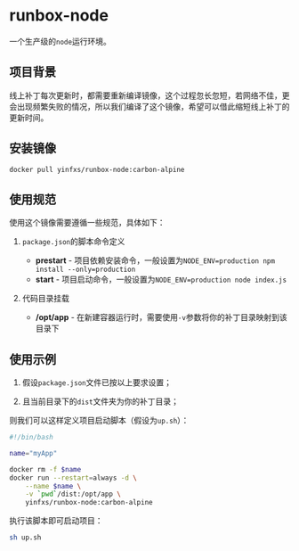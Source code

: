 # runbox-node

一个生产级的`node`运行环境。

## 项目背景

线上补丁每次更新时，都需要重新编译镜像，这个过程忽长忽短，若网络不佳，更会出现频繁失败的情况，所以我们编译了这个镜像，希望可以借此缩短线上补丁的更新时间。

## 安装镜像

```bash
docker pull yinfxs/runbox-node:carbon-alpine
```

## 使用规范

使用这个镜像需要遵循一些规范，具体如下：

1. `package.json`的脚本命令定义
    - **prestart** - 项目依赖安装命令，一般设置为`NODE_ENV=production npm install --only=production`
    - **start** - 项目启动命令，一般设置为`NODE_ENV=production node index.js`

1. 代码目录挂载
    - **/opt/app** - 在新建容器运行时，需要使用`-v`参数将你的补丁目录映射到该目录下

## 使用示例

1. 假设`package.json`文件已按以上要求设置；

1. 且当前目录下的`dist`文件夹为你的补丁目录；

则我们可以这样定义项目启动脚本（假设为`up.sh`）：

```bash
#!/bin/bash

name="myApp"

docker rm -f $name
docker run --restart=always -d \
    --name $name \
    -v `pwd`/dist:/opt/app \
    yinfxs/runbox-node:carbon-alpine
```

执行该脚本即可启动项目：

```bash
sh up.sh
```

